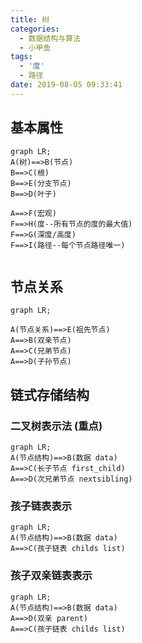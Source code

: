 ```yaml
---
title: 树
categories:
  - 数据结构与算法
  - 小甲鱼
tags:
  - '度'
  - 路径
date: 2019-08-05 09:33:41
---
```


## 基本属性
```mermaid
graph LR;
A(树)==>B(节点)
B==>C(根)
B==>E(分支节点)
B==>D(叶子)

A==>F(宏观)
F==>H(度--所有节点的度的最大值)
F==>G(深度/高度)
F==>I(路径--每个节点路径唯一)


```

## 节点关系
```mermaid
graph LR;

A(节点关系)==>E(祖先节点)
A==>B(双亲节点)
A==>C(兄弟节点)
A==>D(子孙节点)
```

## 链式存储结构

### 二叉树表示法 (重点)

```mermaid
graph LR;
A(节点结构)==>B(数据 data)
A==>C(长子节点 first_child)
A==>D(次兄弟节点 nextsibling)
```

### 孩子链表表示

```mermaid
graph LR;
A(节点结构)==>B(数据 data)
A==>C(孩子链表 childs list)
```

### 孩子双亲链表表示

```mermaid
graph LR;
A(节点结构)==>B(数据 data)
A==>D(双亲 parent)
A==>C(孩子链表 childs list)
```